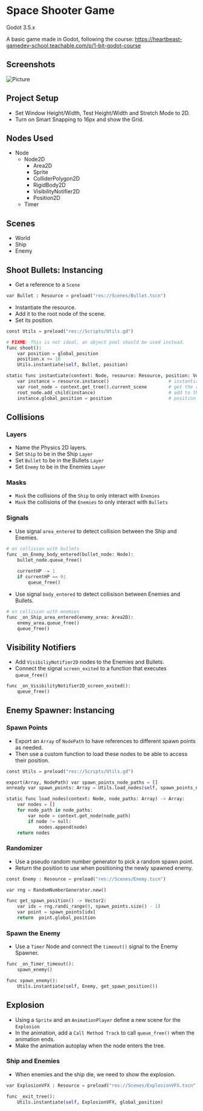 # Space Shooter Game
Godot 3.5.x

A basic game made in Godot, following the course: https://heartbeast-gamedev-school.teachable.com/p/1-bit-godot-course

## Screenshots

![Picture](./docs/screencapture.jpg)

## Project Setup

- Set Window Height/Width, Test Height/Width and Stretch Mode to 2D.
- Turn on Smart Snapping to 16px and show the Grid.

## Nodes Used

- Node
  - Node2D
    - Area2D
    - Sprite
    - ColliderPolygon2D
    - RigidBody2D
    - VisibilityNotifier2D
    - Position2D
  - Timer

## Scenes

- World
- Ship
- Enemy

## Shoot Bullets: Instancing

- Get a reference to a `Scene`

```py
var Bullet : Resource = preload("res://Scenes/Bullet.tscn")
```

- Instantiate the resource.
- Add it to the root node of the scene.
- Set its position.
  
```py
const Utils = preload("res://Scripts/Utils.gd")

# FIXME: This is not ideal, an object pool should be used instead.
func shoot():
	var position = global_position
	position.x += 10
	Utils.instantiate(self, Bullet, position)
```

```py
static func instantiate(context: Node, resource: Resource, position: Vector2):
	var instance = resource.instance()						# instantiate the scene
	var root_node = context.get_tree().current_scene 		# get the root node of the main scene
	root_node.add_child(instance)							# add to the root node
	instance.global_position = position						# position in the same place as the ship
```

## Collisions

### Layers

- Name the Physics 2D layers.
- Set `Ship` to be in the Ship `Layer`
- Set `Bullet` to be in the Bullets `Layer`
- Set `Enemy` to be in the Enemies `Layer`

### Masks

- `Mask` the collisions of the `Ship` to only interact with `Enemies`
- `Mask` the collisions of the `Enemies` to only interact with `Bullets`
  
### Signals

- Use signal `area_entered` to detect collision between the Ship and Enemies.

```py
# on collision with bullets
func _on_Enemy_body_entered(bullet_node: Node):
	bullet_node.queue_free()
	
	currentHP -= 1
	if currentHP == 0:
		queue_free()
```

- Use signal `body_entered` to detect collisison between Enemies and Bullets.

```py
# on collision with enemies
func _on_Ship_area_entered(enemy_area: Area2D):
	enemy_area.queue_free()
	queue_free()
```

## Visibility Notifiers

- Add `VisibiliyNotifier2D` nodes to the Enemies and Bullets.
- Connect the signal `screen_exited` to a function that executes `queue_free()`

```py
func _on_VisibilityNotifier2D_screen_exited():
	queue_free()
```

## Enemy Spawner: Instancing

### Spawn Points

- Export an `Array` of `NodePath` to have references to different spawn points as needed.
- Then use a custom function to load these nodes to be able to access their position.

```py
const Utils = preload("res://Scripts/Utils.gd")

export(Array, NodePath) var spawn_points_node_paths = [] 
onready var spawn_points: Array = Utils.load_nodes(self, spawn_points_node_paths)
```

```py
static func load_nodes(context: Node, node_paths: Array) -> Array:
	var nodes = []
	for node_path in node_paths:
		var node = context.get_node(node_path)
		if node != null:
			nodes.append(node)
	return nodes
```

### Randomizer

- Use a pseudo random number generator to pick a random spawn point.
- Return the position to use when positioning the newly spawned enemy.

```py
const Enemy : Resource = preload("res://Scenes/Enemy.tscn")

var rng = RandomNumberGenerator.new()
```

```py
func get_spawn_position() -> Vector2:
	var idx = rng.randi_range(0, spawn_points.size() - 1)
	var point = spawn_points[idx]
	return 	point.global_position
```

### Spawn the Enemy

- Use a `Timer` Node and connect the `timeout()` signal to the Enemy Spawner.

```py
func _on_Timer_timeout():
	spawn_enemy()
```

```py
func spawn_enemy():
	Utils.instantiate(self, Enemy, get_spawn_position())
```

## Explosion

- Using a `Sprite` and an `AnimationPlayer` define a new scene for the `Explosion`
- In the animation, add a `Call Method Track` to call `queue_free()` when the animation ends.
- Make the animation autoplay when the node enters the tree.

### Ship and Enemies

- When enemies and the ship die, we need to show the explosion.

```py
var ExplosionVFX : Resource = preload("res://Scenes/ExplosionVFX.tscn")

func _exit_tree():
	Utils.instantiate(self, ExplosionVFX, global_position)
```